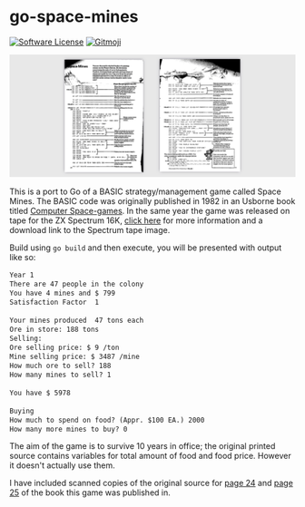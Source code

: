 # go-space-mines

[![Software License](https://img.shields.io/badge/license-MIT-brightgreen.svg?style=flat-square)](LICENSE)
[![Gitmoji](https://img.shields.io/badge/gitmoji-%20😜%20😍-FFDD67.svg?style=flat-square)](https://gitmoji.carloscuesta.me)

![Space Mines BASIC](/doc/spacemines.png "Space Mines BASIC")

This is a port to Go of a BASIC strategy/management game called Space Mines. The BASIC code was originally published in 1982 in an Usborne book titled [Computer Space-games](http://www.worldofspectrum.org/infoseek.cgi?regexp=^Computer+Spacegames$&loadpics=1). In the same year the game was released on tape for the ZX Spectrum 16K, [click here](http://www.worldofspectrum.org/infoseekid.cgi?id=0019122) for more information and a download link to the Spectrum tape image.

Build using `go build` and then execute, you will be presented with output like so:

```
Year 1
There are 47 people in the colony
You have 4 mines and $ 799
Satisfaction Factor  1

Your mines produced  47 tons each
Ore in store: 188 tons
Selling:
Ore selling price: $ 9 /ton
Mine selling price: $ 3487 /mine
How much ore to sell? 188
How many mines to sell? 1

You have $ 5978

Buying
How much to spend on food? (Appr. $100 EA.) 2000
How many more mines to buy? 0
```

The aim of the game is to survive 10 years in office; the original printed source contains variables for total amount of food and food price. However it doesn't actually use them.
 
 I have included scanned copies of the original source for [page 24](doc/isaaman-24.png) and [page 25](doc/isaaman-25.png) of the book this game was published in.
